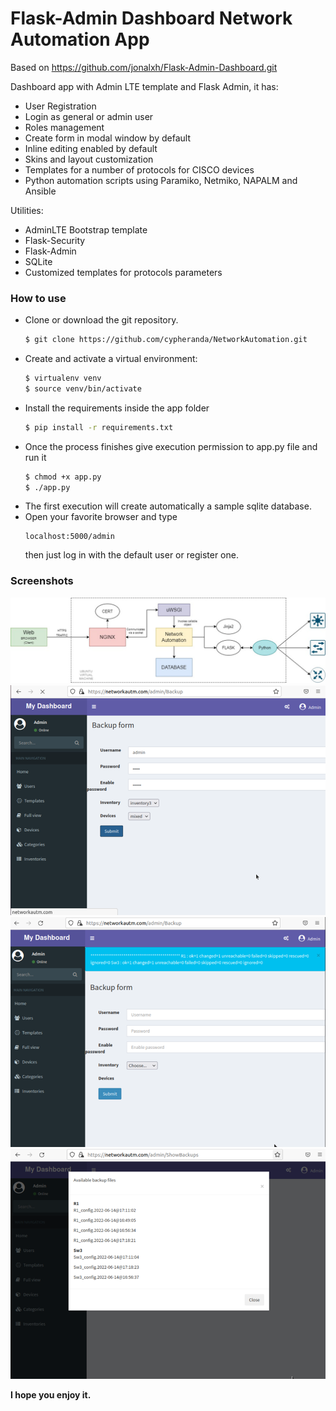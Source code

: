 # Flask-Admin Dashboard Network Automation App

Based on https://github.com/jonalxh/Flask-Admin-Dashboard.git

Dashboard app with Admin LTE template and Flask Admin, it has:

- User Registration
- Login as general or admin user
- Roles management
- Create form in modal window by default
- Inline editing enabled by default
- Skins and  layout customization
- Templates for a number of protocols for CISCO devices
- Python automation scripts using Paramiko, Netmiko, NAPALM and Ansible
 
Utilities: 

  - AdminLTE Bootstrap template
  - Flask-Security
  - Flask-Admin
  - SQLite
  - Customized templates for protocols parameters

  ### How to use

- Clone or download the git repository.
    ```sh
    $ git clone https://github.com/cypheranda/NetworkAutomation.git
    ```
- Create and activate a virtual environment:
    ```sh
    $ virtualenv venv
    $ source venv/bin/activate
    ```
- Install the requirements inside the app folder
    ```sh
    $ pip install -r requirements.txt
    ```
- Once the process finishes give execution permission to app.py file and run it
    ```sh
    $ chmod +x app.py
    $ ./app.py
    ```
- The first execution will create automatically a sample sqlite database.
- Open your favorite browser and type
    ```
    localhost:5000/admin
    ```
    then just log in with the default user or register one. 

### Screenshots
![Diagram.png](./image.png)
![FormExample.png](./image-1.png)
![FormOutput.png](./image-2.png)
![Files.png](./image-3.png)



**I hope you enjoy it.**
